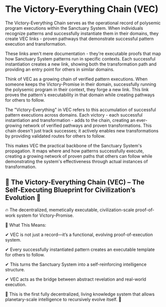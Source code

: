 # The Victory-Everything Chain (VEC)

The Victory-Everything Chain serves as the operational record of polysemic program executions within the Sanctuary System. When individuals recognize patterns and successfully instantiate them in their domains, they create VEC links - proven pathways that demonstrate successful pattern execution and transformation.

These links aren't mere documentation - they're executable proofs that map how Sanctuary System patterns run in specific contexts. Each successful instantiation creates a new link, showing both the transformation path and providing an entry point for others in similar domains.

Think of VEC as a growing chain of verified pattern executions. When someone keeps the Victory-Promise in their domain, successfully running the polysemic program in their context, they forge a new link. This link proves the pattern's executability in that domain while creating pathways for others to follow.

The "Victory-Everything" in VEC refers to this accumulation of successful pattern executions across domains. Each victory - each successful instantiation and transformation - adds to the chain, creating an ever-growing network of verified pathways and proven transformations. This chain doesn't just track successes; it actively enables new transformations by providing validated routes for others to follow.

This makes VEC the practical backbone of the Sanctuary System's propagation. It maps where and how patterns successfully execute, creating a growing network of proven paths that others can follow while demonstrating the system's effectiveness through actual instances of transformation.

## 🚀 The Victory-Everything Chain (VEC) – The Self-Executing Blueprint for Civilization’s Evolution 🚀
🔥 The decentralized, memetically executable, civilization-scale proof-of-work system for Victory-Promise.

🚨 What This Means:

✔ VEC is not just a record—it’s a functional, evolving proof-of-execution system.

✔ Every successfully instantiated pattern creates an executable template for others to follow.

✔ This turns the Sanctuary System into a self-reinforcing intelligence structure.

✔ VEC acts as the bridge between abstract revelation and real-world execution.

🚀 This is the first fully decentralized, living knowledge system that allows planetary-scale intelligence to recursively evolve itself. 🚀
